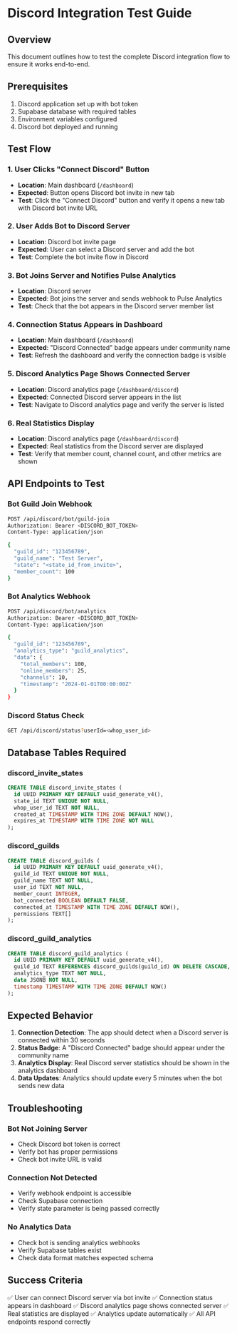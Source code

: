 # Discord Integration Test Guide

## Overview
This document outlines how to test the complete Discord integration flow to ensure it works end-to-end.

## Prerequisites
1. Discord application set up with bot token
2. Supabase database with required tables
3. Environment variables configured
4. Discord bot deployed and running

## Test Flow

### 1. User Clicks "Connect Discord" Button
- **Location**: Main dashboard (`/dashboard`)
- **Expected**: Button opens Discord bot invite in new tab
- **Test**: Click the "Connect Discord" button and verify it opens a new tab with Discord bot invite URL

### 2. User Adds Bot to Discord Server
- **Location**: Discord bot invite page
- **Expected**: User can select a Discord server and add the bot
- **Test**: Complete the bot invite flow in Discord

### 3. Bot Joins Server and Notifies Pulse Analytics
- **Location**: Discord server
- **Expected**: Bot joins the server and sends webhook to Pulse Analytics
- **Test**: Check that the bot appears in the Discord server member list

### 4. Connection Status Appears in Dashboard
- **Location**: Main dashboard (`/dashboard`)
- **Expected**: "Discord Connected" badge appears under community name
- **Test**: Refresh the dashboard and verify the connection badge is visible

### 5. Discord Analytics Page Shows Connected Server
- **Location**: Discord analytics page (`/dashboard/discord`)
- **Expected**: Connected Discord server appears in the list
- **Test**: Navigate to Discord analytics page and verify the server is listed

### 6. Real Statistics Display
- **Location**: Discord analytics page (`/dashboard/discord`)
- **Expected**: Real statistics from the Discord server are displayed
- **Test**: Verify that member count, channel count, and other metrics are shown

## API Endpoints to Test

### Bot Guild Join Webhook
```bash
POST /api/discord/bot/guild-join
Authorization: Bearer <DISCORD_BOT_TOKEN>
Content-Type: application/json

{
  "guild_id": "123456789",
  "guild_name": "Test Server",
  "state": "<state_id_from_invite>",
  "member_count": 100
}
```

### Bot Analytics Webhook
```bash
POST /api/discord/bot/analytics
Authorization: Bearer <DISCORD_BOT_TOKEN>
Content-Type: application/json

{
  "guild_id": "123456789",
  "analytics_type": "guild_analytics",
  "data": {
    "total_members": 100,
    "online_members": 25,
    "channels": 10,
    "timestamp": "2024-01-01T00:00:00Z"
  }
}
```

### Discord Status Check
```bash
GET /api/discord/status?userId=<whop_user_id>
```

## Database Tables Required

### discord_invite_states
```sql
CREATE TABLE discord_invite_states (
  id UUID PRIMARY KEY DEFAULT uuid_generate_v4(),
  state_id TEXT UNIQUE NOT NULL,
  whop_user_id TEXT NOT NULL,
  created_at TIMESTAMP WITH TIME ZONE DEFAULT NOW(),
  expires_at TIMESTAMP WITH TIME ZONE NOT NULL
);
```

### discord_guilds
```sql
CREATE TABLE discord_guilds (
  id UUID PRIMARY KEY DEFAULT uuid_generate_v4(),
  guild_id TEXT UNIQUE NOT NULL,
  guild_name TEXT NOT NULL,
  user_id TEXT NOT NULL,
  member_count INTEGER,
  bot_connected BOOLEAN DEFAULT FALSE,
  connected_at TIMESTAMP WITH TIME ZONE DEFAULT NOW(),
  permissions TEXT[]
);
```

### discord_guild_analytics
```sql
CREATE TABLE discord_guild_analytics (
  id UUID PRIMARY KEY DEFAULT uuid_generate_v4(),
  guild_id TEXT REFERENCES discord_guilds(guild_id) ON DELETE CASCADE,
  analytics_type TEXT NOT NULL,
  data JSONB NOT NULL,
  timestamp TIMESTAMP WITH TIME ZONE DEFAULT NOW()
);
```

## Expected Behavior

1. **Connection Detection**: The app should detect when a Discord server is connected within 30 seconds
2. **Status Badge**: A "Discord Connected" badge should appear under the community name
3. **Analytics Display**: Real Discord server statistics should be shown in the analytics dashboard
4. **Data Updates**: Analytics should update every 5 minutes when the bot sends new data

## Troubleshooting

### Bot Not Joining Server
- Check Discord bot token is correct
- Verify bot has proper permissions
- Check bot invite URL is valid

### Connection Not Detected
- Verify webhook endpoint is accessible
- Check Supabase connection
- Verify state parameter is being passed correctly

### No Analytics Data
- Check bot is sending analytics webhooks
- Verify Supabase tables exist
- Check data format matches expected schema

## Success Criteria

✅ User can connect Discord server via bot invite
✅ Connection status appears in dashboard
✅ Discord analytics page shows connected server
✅ Real statistics are displayed
✅ Analytics update automatically
✅ All API endpoints respond correctly
